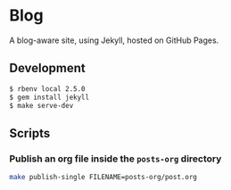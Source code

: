 # Blog

A blog-aware site, using Jekyll, hosted on GitHub Pages.

## Development

```sh
$ rbenv local 2.5.0
$ gem install jekyll
$ make serve-dev
```

## Scripts

### Publish an org file inside the `posts-org` directory

``` sh
make publish-single FILENAME=posts-org/post.org
```

